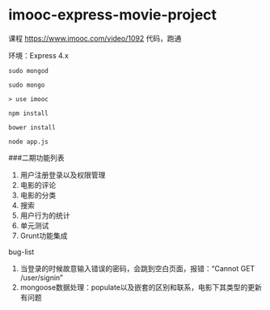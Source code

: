 # imooc-express-movie-project
课程 https://www.imooc.com/video/1092 代码，跑通

环境：Express 4.x

```
sudo mongod

```

```
sudo mongo

> use imooc
```


```
npm install

bower install

node app.js

```


###二期功能列表

1. 用户注册登录以及权限管理
2. 电影的评论
3. 电影的分类
4. 搜索
5. 用户行为的统计
6. 单元测试
7. Grunt功能集成



bug-list
1. 当登录的时候故意输入错误的密码，会跳到空白页面，报错：“Cannot GET /user/signin”
2. mongoose数据处理：populate以及嵌套的区别和联系，电影下其类型的更新有问题

